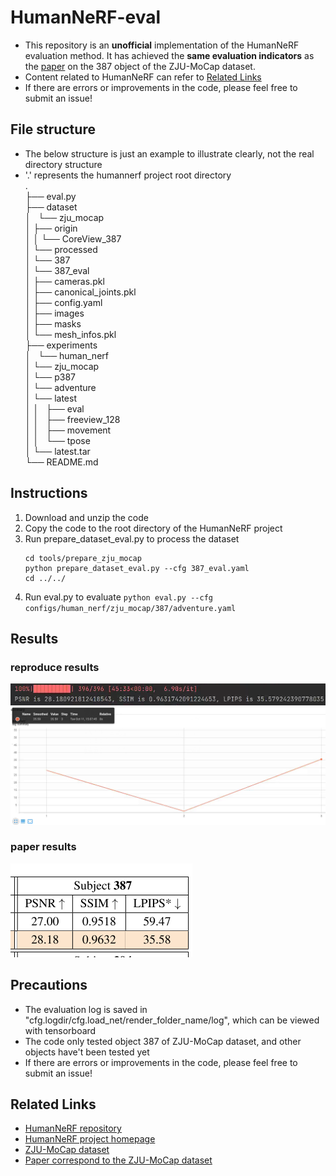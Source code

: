 # HumanNeRF-eval
- This repository is an **unofficial** implementation of the HumanNeRF evaluation method. It has achieved the **same evaluation indicators** as the [paper](https://arxiv.org/abs/2201.04127) on the 387 object of the ZJU-MoCap dataset.
- Content related to HumanNeRF can refer to [Related Links](#1)
- If there are errors or improvements in the code, please feel free to submit an issue!
## File structure
- The below structure is just an example to illustrate clearly, not the real directory structure  
- '.' represents the humannerf project root directory  
.  
├── eval.py  
├── dataset  
│   └── zju_mocap  
│       ├── origin  
│       │   └── CoreView_387  
│       └── processed  
│           └── 387  
│           └── 387_eval  
│               ├── cameras.pkl  
│               ├── canonical_joints.pkl  
│               ├── config.yaml  
│               ├── images  
│               ├── masks  
│               └── mesh_infos.pkl  
├── experiments  
│   └── human_nerf  
│       └── zju_mocap  
│           └── p387  
│               └── adventure  
│                   └── latest  
│                   │   ├── eval  
│                   │   ├── freeview_128  
│                   │   ├── movement  
│                   │   └── tpose  
│                   └── latest.tar  
└── README.md  
## Instructions
1. Download and unzip the code
2. Copy the code to the root directory of the HumanNeRF project 
3. Run prepare_dataset_eval.py to process the dataset
    ```
    cd tools/prepare_zju_mocap
    python prepare_dataset_eval.py --cfg 387_eval.yaml
    cd ../../
    ```
4. Run eval.py to evaluate
    ```python eval.py --cfg configs/human_nerf/zju_mocap/387/adventure.yaml```
## Results
### reproduce results
![terminal_output](terminal_output.png)
![tensorboard_output](tensorboard_output.png)
### paper results
![paper_output](paper_output.png)
## Precautions
- The evaluation log is saved in "cfg.logdir/cfg.load_net/render_folder_name/log", which can be viewed with tensorboard
- The code only tested object 387 of ZJU-MoCap dataset, and other objects have't been tested yet
- If there are errors or improvements in the code, please feel free to submit an issue!
<h2 id='1'>Related Links</h2>

- [HumanNeRF repository](https://github.com/chungyiweng/humannerf)
- [HumanNeRF project homepage](https://grail.cs.washington.edu/projects/humannerf/)
- [ZJU-MoCap dataset](https://github.com/zju3dv/neuralbody/blob/master/INSTALL.md#zju-mocap-dataset)
- [Paper correspond to the ZJU-MoCap dataset](https://arxiv.org/pdf/2012.15838.pdf)
